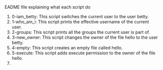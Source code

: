 EADME file explaining what each script do

1. 0-iam_betty: This script switches the current user to the user betty.
2. 1-who_am_i: This script prints the effective username of the current user.
3. 2-groups: This script prints all the groups the current user is part of.
4. 3-new_owner: This script changes the owner of the file hello to the user betty. 
5. 4-empty: This script creates an empty file called hello.
6. 5-execute: This script adds execute permission to the owner of the file hello.
7.  
